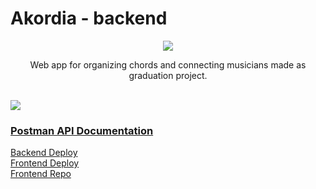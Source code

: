 # Akordia - backend

<div align="center">
    <img src='https://i.postimg.cc/Hk8jgYDD/full-logo-akordia.png' />
</div>
    
<p align="center">
    Web app for organizing chords and connecting musicians made as graduation project.
</p>

<br/>

<img src='https://i.postimg.cc/QNpcd93X/2022-08-27-0o6-Kleki.png' />


### [Postman API Documentation](https://documenter.getpostman.com/view/18786020/VUr1JDGL)

[Backend Deploy](https://chords-backend.herokuapp.com/)
<br/>
[Frontend Deploy](https://akordia.vercel.app/)
<br/>
[Frontend Repo](https://github.com/pacho26/akordia-frontend)
